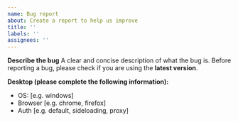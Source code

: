 ```yaml
---
name: Bug report
about: Create a report to help us improve
title: ''
labels: ''
assignees: ''
---
```


<!-- !!! 

Attention, post here...

* ... no excerpts from the console
* ... no unencrypted logs
* ... not with the same username as OF/Fansly

!!! -->

**Describe the bug**
A clear and concise description of what the bug is.
Before reporting a bug, please check if you are using the **latest version**.

**Desktop (please complete the following information):**
 - OS: [e.g. windows]
 - Browser [e.g. chrome, firefox]
 - Auth [e.g. default, sideloading, proxy] 

<!--
**Logs**
Logs are very helpful, but are not very anonymous.  
To preserve your anonymity you should **not post logs here**!
However, if you want to share your logs with me, send them with the issue number by mail to montroly@protonmail.com.
--> 
